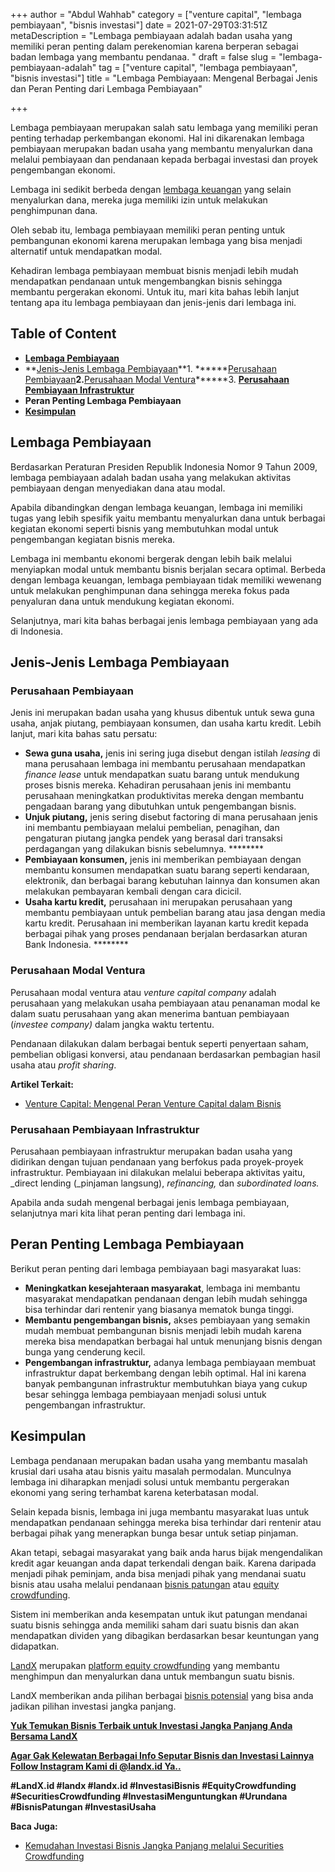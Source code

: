 +++
author = "Abdul Wahhab"
category = ["venture capital", "lembaga pembiayaan", "bisnis investasi"]
date = 2021-07-29T03:31:51Z
metaDescription = "Lembaga pembiayaan adalah badan usaha yang memiliki peran penting dalam perekenomian karena berperan sebagai badan lembaga yang membantu pendanaa. "
draft = false
slug = "lembaga-pembiayaan-adalah"
tag = ["venture capital", "lembaga pembiayaan", "bisnis investasi"]
title = "Lembaga Pembiayaan: Mengenal Berbagai Jenis dan Peran Penting dari Lembaga Pembiayaan"

+++


Lembaga pembiayaan merupakan salah satu lembaga yang memiliki peran penting terhadap perkembangan ekonomi. Hal ini dikarenakan lembaga pembiayaan merupakan badan usaha yang membantu menyalurkan dana melalui pembiayaan dan pendanaan kepada berbagai investasi dan proyek pengembangan ekonomi.

Lembaga ini sedikit berbeda dengan [lembaga keuangan](https://landx.id/) yang selain menyalurkan dana, mereka juga memiliki izin untuk melakukan penghimpunan dana.

Oleh sebab itu, lembaga pembiayaan memiliki peran penting untuk pembangunan ekonomi karena merupakan lembaga yang bisa menjadi alternatif untuk mendapatkan modal.

Kehadiran lembaga pembiayaan membuat bisnis menjadi lebih mudah mendapatkan pendanaan untuk mengembangkan bisnis sehingga membantu pergerakan ekonomi. Untuk itu, mari kita bahas lebih lanjut tentang apa itu lembaga pembiayaan dan jenis-jenis dari lembaga ini.

## Table of Content

* **[Lembaga Pembiayaan](#lembaga-pembiayaan)**
* **[Jenis-Jenis Lembaga Pembiayaan](#jenis-jenis-lembaga-pembiayaan)**1. ******[Perusahaan Pembiayaan](#perusahaan-pembiayaan)******2.******[Perusahaan Modal Ventura](#perusahaan-modal-ventura)******3. **[Perusahaan Pembiayaan Infrastruktur](#perusahaan-pembiayaan-infrastruktur)**
* **Peran Penting Lembaga Pembiayaan**
* **[Kesimpulan](#kesimpulan)**

## Lembaga Pembiayaan

Berdasarkan Peraturan Presiden Republik Indonesia Nomor 9 Tahun 2009, lembaga pembiayaan adalah badan usaha yang melakukan aktivitas pembiayaan dengan menyediakan dana atau modal.

Apabila dibandingkan dengan lembaga keuangan, lembaga ini memiliki tugas yang lebih spesifik yaitu membantu menyalurkan dana untuk berbagai kegiatan ekonomi seperti bisnis yang membutuhkan modal untuk pengembangan kegiatan bisnis mereka.

Lembaga ini membantu ekonomi bergerak dengan lebih baik melalui menyiapkan modal untuk membantu bisnis berjalan secara optimal. Berbeda dengan lembaga keuangan, lembaga pembiayaan tidak memiliki wewenang untuk melakukan penghimpunan dana sehingga mereka fokus pada penyaluran dana untuk mendukung kegiatan ekonomi.

Selanjutnya, mari kita bahas berbagai jenis lembaga pembiayaan yang ada di Indonesia.

## Jenis-Jenis Lembaga Pembiayaan

### Perusahaan Pembiayaan

Jenis ini merupakan badan usaha yang khusus dibentuk untuk sewa guna usaha, anjak piutang, pembiayaan konsumen, dan usaha kartu kredit. Lebih lanjut, mari kita bahas satu persatu:

* ******Sewa guna usaha,****** jenis ini sering juga disebut dengan istilah _leasing_ di mana perusahaan lembaga ini membantu perusahaan mendapatkan _finance lease_ untuk mendapatkan suatu barang untuk mendukung proses bisnis mereka. Kehadiran perusahaan jenis ini membantu perusahaan meningkatkan produktivitas mereka dengan membantu pengadaan barang yang dibutuhkan untuk pengembangan bisnis.
* ******Unjuk piutang,****** jenis sering disebut factoring di mana perusahaan jenis ini membantu pembiayaan melalui pembelian, penagihan, dan pengaturan piutang jangka pendek yang berasal dari transaksi perdagangan yang dilakukan bisnis sebelumnya. ********
* ******Pembiayaan konsumen,****** jenis ini memberikan pembiayaan dengan membantu konsumen mendapatkan suatu barang seperti kendaraan, elektronik, dan berbagai barang kebutuhan lainnya dan konsumen akan melakukan pembayaran kembali dengan cara dicicil.
* ******Usaha kartu kredit,****** perusahaan ini merupakan perusahaan yang membantu pembiayaan untuk pembelian barang atau jasa dengan media kartu kredit. Perusahaan ini memberikan layanan kartu kredit kepada berbagai pihak yang proses pendanaan berjalan berdasarkan aturan Bank Indonesia. ********

### Perusahaan Modal Ventura

Perusahaan modal ventura atau _venture capital company_ adalah perusahaan yang melakukan usaha pembiayaan atau penanaman modal ke dalam suatu perusahaan yang akan menerima bantuan pembiayaan (_investee company)_ dalam jangka waktu tertentu.

Pendanaan dilakukan dalam berbagai bentuk seperti penyertaan saham, pembelian obligasi konversi, atau pendanaan berdasarkan pembagian hasil usaha atau _profit sharing_.

**Artikel Terkait:**

* [Venture Capital: Mengenal Peran Venture Capital dalam Bisnis](https://landx.id/blog/venture-capital-adalah/)

### Perusahaan Pembiayaan Infrastruktur

Perusahaan pembiayaan infrastruktur merupakan badan usaha yang didirikan dengan tujuan pendanaan yang berfokus pada proyek-proyek infrastruktur. Pembiayaan ini dilakukan melalui beberapa aktivitas yaitu, _direct lending (_pinjaman langsung), _refinancing,_ dan _subordinated loans._

Apabila anda sudah mengenal berbagai jenis lembaga pembiayaan, selanjutnya mari kita lihat peran penting dari lembaga ini.

## Peran Penting Lembaga Pembiayaan

Berikut peran penting dari lembaga pembiayaan bagi masyarakat luas:

* **Meningkatkan kesejahteraan masyarakat**, lembaga ini membantu masyarakat mendapatkan pendanaan dengan lebih mudah sehingga bisa terhindar dari rentenir yang biasanya mematok bunga tinggi.
* ******Membantu pengembangan bisnis,****** akses pembiayaan yang semakin mudah membuat pembangunan bisnis menjadi lebih mudah karena mereka bisa mendapatkan berbagai hal untuk menunjang bisnis dengan bunga yang cenderung kecil.
* ******Pengembangan infrastruktur,****** adanya lembaga pembiayaan membuat infrastruktur dapat berkembang dengan lebih optimal. Hal ini karena banyak pembangunan infrastruktur membutuhkan biaya yang cukup besar sehingga lembaga pembiayaan menjadi solusi untuk pengembangan infrastruktur.

## Kesimpulan

Lembaga pendanaan merupakan badan usaha yang membantu masalah krusial dari usaha atau bisnis yaitu masalah permodalan. Munculnya lembaga ini diharapkan menjadi solusi untuk membantu pergerakan ekonomi yang sering terhambat karena keterbatasan modal.

Selain kepada bisnis, lembaga ini juga membantu masyarakat luas untuk mendapatkan pendanaan sehingga mereka bisa terhindar dari rentenir atau berbagai pihak yang menerapkan bunga besar untuk setiap pinjaman.

Akan tetapi, sebagai masyarakat yang baik anda harus bijak mengendalikan kredit agar keuangan anda dapat terkendali dengan baik. Karena daripada menjadi pihak peminjam, anda bisa menjadi pihak yang mendanai suatu bisnis atau usaha melalui pendanaan [bisnis patungan](https://landx.id/) atau [equity crowdfunding](https://landx.id/).

Sistem ini memberikan anda kesempatan untuk ikut patungan mendanai suatu bisnis sehingga anda memiliki saham dari suatu bisnis dan akan mendapatkan dividen yang dibagikan berdasarkan besar keuntungan yang didapatkan.

[LandX](https://landx.id/) merupakan [platform equity crowdfunding](https://landx.id/) yang membantu menghimpun dan menyalurkan dana untuk membangun suatu bisnis.

LandX memberikan anda pilihan berbagai [bisnis potensial]( https://landx.id/project/index.html) yang bisa anda jadikan pilihan investasi jangka panjang.

**[Yuk Temukan Bisnis Terbaik untuk Investasi Jangka Panjang Anda Bersama LandX](https://landx.id/project/index.html)**

[**Agar Gak Kelewatan Berbagai Info Seputar Bisnis dan Investasi Lainnya Follow Instagram Kami di @landx.id Ya..**](https://instagram.com/landx.id?utm_medium=copy_link)

**#LandX.id    #landx         #landx.id    #InvestasiBisnis    #EquityCrowdfunding  #SecuritiesCrowdfunding  #InvestasiMenguntungkan    #Urundana    #BisnisPatungan    #InvestasiUsaha**

**Baca Juga:**

* [Kemudahan Investasi Bisnis Jangka Panjang melalui Securities Crowdfunding](https://landx.id/blog/securities-crowdfunding/)

